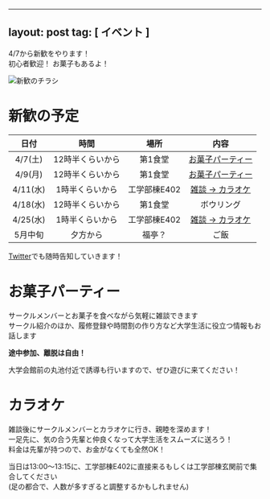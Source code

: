 
---
layout: post
tag: [ イベント ]
---

4/7から新歓をやります！  
初心者歓迎！ お菓子もあるよ！

![新歓のチラシ](/assets/2018/新歓のチラシ.png)

# 新歓の予定

| 日付 | 時間 | 場所 | 内容 |
|:-:|:-:|:-:|:-:|
| 4/7(土) | 12時半くらいから | 第1食堂 | [お菓子パーティー](#お菓子パーティー) |
| 4/9(月) | 12時半くらいから | 第1食堂 | [お菓子パーティー](#お菓子パーティー) |
| 4/11(水) | 1時半くらいから | 工学部棟E402 | [雑談 → カラオケ](#カラオケ) |
| 4/18(水) | 12時半くらいから | 第1食堂 | ボウリング |
| 4/25(水) | 1時半くらいから | 工学部棟E402 | [雑談 → カラオケ](#カラオケ) |
| 5月中旬 | 夕方から | 福亭？ | ご飯 |

[Twitter](https://twitter.com/prog_g)でも随時告知していきます！


# お菓子パーティー
サークルメンバーとお菓子を食べながら気軽に雑談できます  
サークル紹介のほか、履修登録や時間割の作り方など大学生活に役立つ情報もお話します

**途中参加、離脱は自由！**

大学会館前の丸池付近で誘導も行いますので、ぜひ遊びに来てください！

# カラオケ
雑談後にサークルメンバーとカラオケに行き、親睦を深めます！  
一足先に、気の合う先輩と仲良くなって大学生活をスムーズに送ろう！  
料金は先輩が持つので、お金がなくても全然OK！  

当日は13:00〜13:15に、工学部棟E402に直接来るもしくは工学部棟玄関前で集合してください  
(足の都合で、人数が多すぎると調整するかもしれません)  
